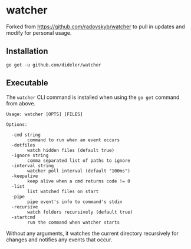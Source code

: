 # watcher

Forked from https://github.com/radovskyb/watcher to pull in updates and modify for personal usage.

## Installation

```shell
go get -u github.com/dideler/watcher
```

## Executable

The `watcher` CLI command is installed when using the `go get` command from above.

```
Usage: watcher [OPTS] [FILES]

Options:

  -cmd string
    	command to run when an event occurs
  -dotfiles
    	watch hidden files (default true)
  -ignore string
        comma separated list of paths to ignore
  -interval string
    	watcher poll interval (default "100ms")
  -keepalive
    	keep alive when a cmd returns code != 0
  -list
    	list watched files on start
  -pipe
    	pipe event's info to command's stdin
  -recursive
    	watch folders recursively (default true)
  -startcmd
    	run the command when watcher starts
```

Without any arguments, it watches the current directory recursively for changes and notifies any events that occur.